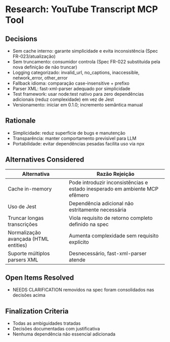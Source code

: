 # Research: YouTube Transcript MCP Tool

## Decisions
- Sem cache interno: garante simplicidade e evita inconsistência (Spec FR-023/atualização)
- Sem truncamento: consumidor controla (Spec FR-022 substituída pela nova definição de não truncar)
- Logging categorizado: invalid_url, no_captions, inaccessible, network_error, other_error
- Fallback idioma: comparação case-insensitive + prefixo
- Parser XML: fast-xml-parser adequado por simplicidade
- Test framework: usar node:test nativo para zero dependências adicionais (reduz complexidade) em vez de Jest
- Versionamento: iniciar em 0.1.0; incremento semântica manual

## Rationale
- Simplicidade: reduz superfície de bugs e manutenção
- Transparência: manter comportamento previsível para LLM
- Portabilidade: evitar dependências pesadas facilita uso via npx

## Alternatives Considered
| Alternativa | Razão Rejeição |
|-------------|----------------|
| Cache in-memory | Pode introduzir inconsistências e estado inesperado em ambiente MCP efêmero |
| Uso de Jest | Dependência adicional não estritamente necessária |
| Truncar longas transcrições | Viola requisito de retorno completo definido na spec |
| Normalização avançada (HTML entities) | Aumenta complexidade sem requisito explícito |
| Suporte múltiplos parsers XML | Desnecessário, fast-xml-parser atende |

## Open Items Resolved
- NEEDS CLARIFICATION removidos na spec foram consolidados nas decisões acima

## Finalization Criteria
- Todas as ambiguidades tratadas
- Decisões documentadas com justificativa
- Nenhuma dependência não essencial adicionada
